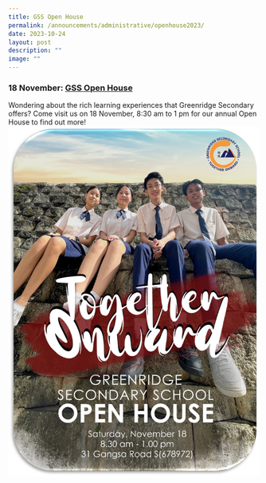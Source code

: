 ```yaml
---
title: GSS Open House
permalink: /announcements/administrative/openhouse2023/
date: 2023-10-24
layout: post
description: ""
image: ""
---
```

###  **18 November: <u>GSS Open House</u>**


Wondering about the rich learning experiences that Greenridge Secondary offers? Come visit us on 18 November, 8:30 am to 1 pm for our annual Open House to find out more! 
![](/images/LOOKING%20AHEAD/open%20house%20poster_2.jpg)